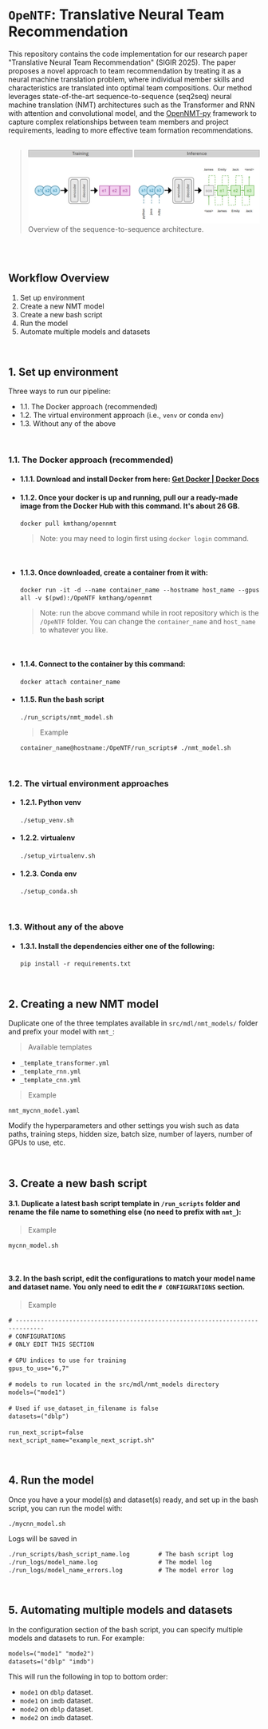 # `OpeNTF`: Translative Neural Team Recommendation

This repository contains the code implementation for our research paper "Translative Neural Team Recommendation" (SIGIR 2025). The paper proposes a novel approach to team recommendation by treating it as a neural machine translation problem, where individual member skills and characteristics are translated into optimal team compositions. Our method leverages state-of-the-art sequence-to-sequence (seq2seq) neural machine translation (NMT) architectures such as the Transformer and RNN with attention and convolutional model, and the [OpenNMT-py](https://github.com/OpenNMT/OpenNMT-py) framework to capture complex relationships between team members and project requirements, leading to more effective team formation recommendations.
<br/>
<br/>
> ![Overview of the sequence-2-sequence architecture.](./newflow_v3.jpg)
> Overview of the sequence-to-sequence architecture.

<br/>
<br/>


## Workflow Overview 

1. Set up environment
2. Create a new NMT model
3. Create a new bash script
4. Run the model
5. Automate multiple models and datasets

<br/>

## 1. Set up environment

Three ways to run our pipeline:

- 1.1. The Docker approach (recommended)
- 1.2. The virtual environment approach (i.e., `venv` or conda `env`)
- 1.3. Without any of the above

<br/>

### 1.1. The Docker approach (recommended)

- #### 1.1.1. Download and install Docker from here: [Get Docker | Docker Docs](https://docs.docker.com/get-started/get-docker/)


- #### 1.1.2. Once your docker is up and running, pull our a ready-made image from the Docker Hub with this command. It's about 26 GB.
    ```
    docker pull kmthang/opennmt
    ```
    > Note: you may need to login first using `docker login` command.

<br/>

- #### 1.1.3. Once downloaded, create a container from it with:
    ```
    docker run -it -d --name container_name --hostname host_name --gpus all -v $(pwd):/OpeNTF kmthang/opennmt
    ```
    > Note: run the above command while in root repository which is the `/OpeNTF` folder. You can change the `container_name` and `host_name` to whatever you like.

<br/>

- #### 1.1.4. Connect to the container by this command:
    ```
    docker attach container_name
    ```


- #### 1.1.5. Run the bash script
    ```
    ./run_scripts/nmt_model.sh
    ```
    > Example
    ```
    container_name@hostname:/OpeNTF/run_scripts# ./nmt_model.sh
    ```

<br/>


### 1.2. The virtual environment approaches

- #### 1.2.1. Python venv
    ```
    ./setup_venv.sh
    ```

- #### 1.2.2. virtualenv
    ```
    ./setup_virtualenv.sh
    ```

- #### 1.2.3. Conda env
    ```
    ./setup_conda.sh
    ```

<br />

### 1.3. Without any of the above

- #### 1.3.1. Install the dependencies either one of the following:
    ```
    pip install -r requirements.txt
    ```


<br />




## 2. Creating a new NMT model

Duplicate one of the three templates available in `src/mdl/nmt_models/` folder and prefix your model with `nmt_`:
  > Available templates
  - `_template_transformer.yml`
  - `_template_rnn.yml`
  - `_template_cnn.yml`
  

  > Example
  ```
  nmt_mycnn_model.yaml
  ```

Modify the hyperparameters and other settings you wish such as data paths, training steps, hidden size, batch size, number of layers, number of GPUs to use, etc.

<br />


## 3. Create a new bash script

#### 3.1. Duplicate a latest bash script template in `/run_scripts` folder and rename the file name to something else (no need to prefix with `nmt_`):
  > Example
  ```
  mycnn_model.sh
  ```

<br/>


#### 3.2. In the bash script, edit the configurations to match your model name and dataset name. You only need to edit the `# CONFIGURATIONS` section.

> Example
```
# ------------------------------------------------------------------------------
# CONFIGURATIONS
# ONLY EDIT THIS SECTION

# GPU indices to use for training
gpus_to_use="6,7"

# models to run located in the src/mdl/nmt_models directory
models=("mode1")

# Used if use_dataset_in_filename is false
datasets=("dblp")

run_next_script=false
next_script_name="example_next_script.sh"
```

<br/>


## 4. Run the model

Once you have a your model(s) and dataset(s) ready, and set up in the bash script, you can run the model with:
```
./mycnn_model.sh
```
Logs will be saved in
```
./run_scripts/bash_script_name.log        # The bash script log
./run_logs/model_name.log                 # The model log
./run_logs/model_name_errors.log          # The model error log
```

<br/>


## 5. Automating multiple models and datasets

In the configuration section of the bash script, you can specify multiple models and datasets to run. For example:
```
models=("mode1" "mode2")
datasets=("dblp" "imdb")
```

This will run the following in top to bottom order:
- `mode1` on `dblp` dataset.
- `mode1` on `imdb` dataset.
- `mode2` on `dblp` dataset.
- `mode2` on `imdb` dataset.



